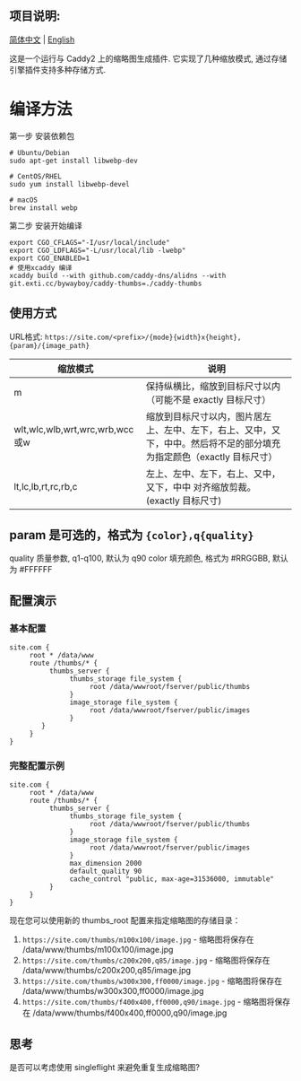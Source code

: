 ## 项目说明:

[简体中文](./README_CN.md) | [English](./README.md)

这是一个运行与 Caddy2 上的缩略图生成插件. 它实现了几种缩放模式, 通过存储引擎插件支持多种存储方式.


# 编译方法

第一步 安装依赖包
```shell
# Ubuntu/Debian
sudo apt-get install libwebp-dev

# CentOS/RHEL
sudo yum install libwebp-devel

# macOS
brew install webp
```

第二步 安装开始编译
```
export CGO_CFLAGS="-I/usr/local/include"
export CGO_LDFLAGS="-L/usr/local/lib -lwebp"
export CGO_ENABLED=1
# 使用xcaddy 编译
xcaddy build --with github.com/caddy-dns/alidns --with git.exti.cc/bywayboy/caddy-thumbs=./caddy-thumbs
```

## 使用方式

URL格式: `https://site.com/<prefix>/{mode}{width}x{height},{param}/{image_path}`

| 缩放模式 | 说明 |
|-------|-------|
| m | 保持纵横比，缩放到目标尺寸以内（可能不是 exactly 目标尺寸） |
| wlt,wlc,wlb,wrt,wrc,wrb,wcc或w | 缩放到目标尺寸以内，图片居左上、左中、左下，右上、又中，又下，中中。然后将不足的部分填充为指定颜色（exactly 目标尺寸） |
| lt,lc,lb,rt,rc,rb,c | 左上、左中、左下，右上、又中，又下，中中 对齐缩放剪裁。(exactly 目标尺寸) |

## param 是可选的，格式为 `{color},q{quality}`

quality 质量参数, q1-q100, 默认为 q90
color 填充颜色, 格式为 #RRGGBB, 默认为 #FFFFFF


## 配置演示

### 基本配置
```caddyfile
site.com {
     root * /data/www
     route /thumbs/* {
          thumbs_server {
               thumbs_storage file_system {
                    root /data/wwwroot/fserver/public/thumbs
               }
               image_storage file_system {
                    root /data/wwwroot/fserver/public/images
               }
        }
     }
}
```

### 完整配置示例
```caddyfile
site.com {
     root * /data/www
     route /thumbs/* {
          thumbs_server {
               thumbs_storage file_system {
                    root /data/wwwroot/fserver/public/thumbs
               }
               image_storage file_system {
                    root /data/wwwroot/fserver/public/images
               }
               max_dimension 2000
               default_quality 90
               cache_control "public, max-age=31536000, immutable"
          }
     }
}
```


现在您可以使用新的 thumbs_root 配置来指定缩略图的存储目录：

1. `https://site.com/thumbs/m100x100/image.jpg` - 缩略图将保存在 /data/www/thumbs/m100x100/image.jpg
2. `https://site.com/thumbs/c200x200,q85/image.jpg` - 缩略图将保存在 /data/www/thumbs/c200x200,q85/image.jpg
3. `https://site.com/thumbs/w300x300,ff0000/image.jpg` - 缩略图将保存在 /data/www/thumbs/w300x300,ff0000/image.jpg
4. `https://site.com/thumbs/f400x400,ff0000,q90/image.jpg` - 缩略图将保存在 /data/www/thumbs/f400x400,ff0000,q90/image.jpg

## 思考

是否可以考虑使用 singleflight 来避免重复生成缩略图?